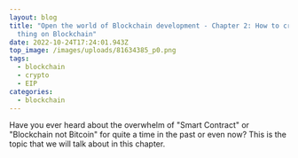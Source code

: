 ```yaml
---
layout: blog
title: "Open the world of Blockchain development - Chapter 2: How to create a
  thing on Blockchain"
date: 2022-10-24T17:24:01.943Z
top_image: /images/uploads/81634385_p0.png
tags:
  - blockchain
  - crypto
  - EIP
categories:
  - blockchain
---
```

Have you ever heard about the overwhelm of "Smart Contract" or "Blockchain not Bitcoin" for quite a time in the past or even now? This is the topic that we will talk about in this chapter.